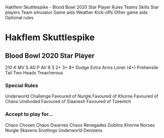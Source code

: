 ﻿
Hakflem Skuttlespike - Blood Bowl 2020 Star Player
Rules
Teams
Skills
Star players
Team simulator
Game aids
Weather
Kick-offs
Other game aids
Optional rules
# Hakflem Skuttlespike
## Blood Bowl 2020 Star Player
210 K
MV
S
AG
P
AV
9
3
2+
3+
8+
Dodge
Extra Arms
Loner (4+)
Prehensile Tail
Two Heads
Treacherous
### Special Rules
Underworld Challenge
Favoured of Nurgle
Favoured of Khorne
Favoured of Chaos Undivided
Favoured of Slaanesh
Favoured of Tzeentch
### Accept to play for...
Chaos Chosen
Chaos Dwarves
Chaos Renegades
Goblins
Khorne
Norses
Nurgle
Skavens
Snotlings
Underworld Denizens
